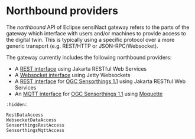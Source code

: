 # Northbound providers

The *northbound* API of Eclipse sensiNact gateway refers to the parts of the gateway which interface with users and/or machines to provide access to the digital twin. This is typically using a specific protocol over a more generic transport (e.g. REST/HTTP or JSON-RPC/Websocket).

The gateway currently includes the following northbound providers:

* A [REST interface](RestDataAccess.md) using Jakarta RESTful Web Services
* A [Websocket interface](WebsocketDataAccess.md) using Jetty Websockets
* A [REST interface](SensorthingsRestAccess.md) for [OGC Sensorthings 1.1](https://docs.ogc.org/is/18-088/18-088.html#sensorthings-serviceinterface) using Jakarta RESTful Web Services
* An [MQTT interface](SensorthingsMqttAccess.md) for [OGC Sensorthings 1.1](https://docs.ogc.org/is/18-088/18-088.html#receive-mqtt-subscribe) using [Moquette](https://github.com/moquette-io/moquette)


```{toctree}
:hidden:

RestDataAccess
WebsocketDataAccess
SensorthingsRestAccess
SensorthingsMqttAccess
```

